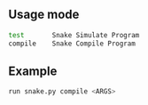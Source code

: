 ## Usage mode
```sh
test       Snake Simulate Program
compile    Snake Compile Program
```

## Example
```sh
run snake.py compile <ARGS>
```
